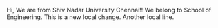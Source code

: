 Hi, We are from Shiv Nadar University Chennai!!
We belong to School of Engineering.
This is a new local change.
Another local line.
